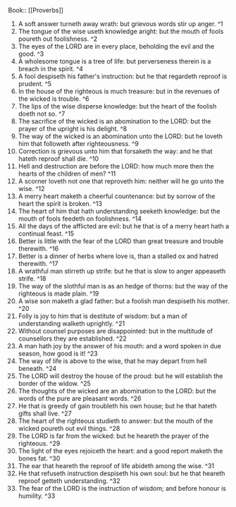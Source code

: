  Book:: [[Proverbs]]
 1. A soft answer turneth away wrath: but grievous words stir up anger. ^1
 2. The tongue of the wise useth knowledge aright: but the mouth of fools poureth out foolishness. ^2
 3. The eyes of the LORD are in every place, beholding the evil and the good. ^3
 4. A wholesome tongue is a tree of life: but perverseness therein is a breach in the spirit. ^4
 5. A fool despiseth his father's instruction: but he that regardeth reproof is prudent. ^5
 6. In the house of the righteous is much treasure: but in the revenues of the wicked is trouble. ^6
 7. The lips of the wise disperse knowledge: but the heart of the foolish doeth not so. ^7
 8. The sacrifice of the wicked is an abomination to the LORD: but the prayer of the upright is his delight. ^8
 9. The way of the wicked is an abomination unto the LORD: but he loveth him that followeth after righteousness. ^9
 10. Correction is grievous unto him that forsaketh the way: and he that hateth reproof shall die. ^10
 11. Hell and destruction are before the LORD: how much more then the hearts of the children of men? ^11
 12. A scorner loveth not one that reproveth him: neither will he go unto the wise. ^12
 13. A merry heart maketh a cheerful countenance: but by sorrow of the heart the spirit is broken. ^13
 14. The heart of him that hath understanding seeketh knowledge: but the mouth of fools feedeth on foolishness. ^14
 15. All the days of the afflicted are evil: but he that is of a merry heart hath a continual feast. ^15
 16. Better is little with the fear of the LORD than great treasure and trouble therewith. ^16
 17. Better is a dinner of herbs where love is, than a stalled ox and hatred therewith. ^17
 18. A wrathful man stirreth up strife: but he that is slow to anger appeaseth strife. ^18
 19. The way of the slothful man is as an hedge of thorns: but the way of the righteous is made plain. ^19
 20. A wise son maketh a glad father: but a foolish man despiseth his mother. ^20
 21. Folly is joy to him that is destitute of wisdom: but a man of understanding walketh uprightly. ^21
 22. Without counsel purposes are disappointed: but in the multitude of counsellors they are established. ^22
 23. A man hath joy by the answer of his mouth: and a word spoken in due season, how good is it! ^23
 24. The way of life is above to the wise, that he may depart from hell beneath. ^24
 25. The LORD will destroy the house of the proud: but he will establish the border of the widow. ^25
 26. The thoughts of the wicked are an abomination to the LORD: but the words of the pure are pleasant words. ^26
 27. He that is greedy of gain troubleth his own house; but he that hateth gifts shall live. ^27
 28. The heart of the righteous studieth to answer: but the mouth of the wicked poureth out evil things. ^28
 29. The LORD is far from the wicked: but he heareth the prayer of the righteous. ^29
 30. The light of the eyes rejoiceth the heart: and a good report maketh the bones fat. ^30
 31. The ear that heareth the reproof of life abideth among the wise. ^31
 32. He that refuseth instruction despiseth his own soul: but he that heareth reproof getteth understanding. ^32
 33. The fear of the LORD is the instruction of wisdom; and before honour is humility. ^33
